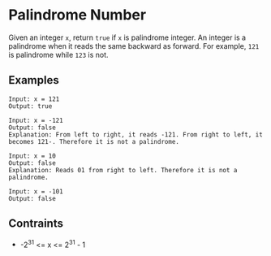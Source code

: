 # Palindrome Number
Given an integer `x`, return `true` if `x` is palindrome integer.
An integer is a palindrome when it reads the same backward as forward. For example, `121` is palindrome while `123` is not.

## Examples
```
Input: x = 121
Output: true
```
```
Input: x = -121
Output: false
Explanation: From left to right, it reads -121. From right to left, it becomes 121-. Therefore it is not a palindrome.
```
```
Input: x = 10
Output: false
Explanation: Reads 01 from right to left. Therefore it is not a palindrome.
```
```
Input: x = -101
Output: false
```
## Contraints
* -2<sup>31</sup> <= x <= 2<sup>31</sup> - 1
